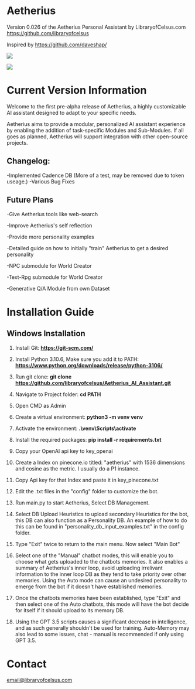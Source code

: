 # Aetherius
Version 0.026 of the Aetherius Personal Assistant by LibraryofCelsus.com
https://github.com/libraryofcelsus

Inspired by https://github.com/daveshap/

![](http://www.libraryofcelsus.com/wp-content/uploads/2023/04/Aetherius-Menu-Gif.gif)

![](http://www.libraryofcelsus.com/wp-content/uploads/2023/04/Aetherius-Example-gif.gif)

# Current Version Information
Welcome to the first pre-alpha release of Aetherius, a highly customizable AI assistant designed to adapt to your specific needs. 

Aetherius aims to provide a modular, personalized AI assistant experience by enabling the addition of task-specific Modules and Sub-Modules. If all goes as planned, Aetherius will support integration with other open-source projects.

## Changelog:
-Implemented Cadence DB (More of a test, may be removed due to token useage.)
-Various Bug Fixes

## Future Plans
-Give Aetherius tools like web-search

-Improve Aetherius's self reflection

-Provide more personality examples

-Detailed guide on how to initially "train" Aetherius to get a desired personality

-NPC submodule for World Creator

-Text-Rpg submodule for World Creator

-Generative Q/A Module from own Dataset

# Installation Guide

## Windows Installation

1. Install Git: **https://git-scm.com/**

2. Install Python 3.10.6, Make sure you add it to PATH: **https://www.python.org/downloads/release/python-3106/**

3. Run git clone: **git clone https://github.com/libraryofcelsus/Aetherius_AI_Assistant.git**

4. Navigate to Project folder: **cd PATH**

5. Open CMD as Admin

6. Create a virtual environment: **python3 -m venv venv**

7. Activate the environment: **.\venv\Scripts\activate**

8. Install the required packages: **pip install -r requirements.txt**

9. Copy your OpenAI api key to key_openai

10. Create a Index on pinecone.io titled: "aetherius" with 1536 dimensions and cosine as the metric. I usually do a P1 instance.

11. Copy Api key for that Index and paste it in key_pinecone.txt

12. Edit the .txt files in the "config" folder to customize the bot.

13. Run main.py to start Aetherius, Select DB Management.

14. Select DB Upload Heuristics to upload secondary Heuristics for the bot, this DB can also function as a Personality DB. An example of how to do this can be found in "personality_db_input_examples.txt" in the config folder.

14. Type "Exit" twice to return to the main menu. Now select "Main Bot"

15. Select one of the "Manual" chatbot modes, this will enable you to choose what gets uploaded to the chatbots memories.  It also enables a summary of Aetherius's inner loop, avoid uploading irrelivant information to the inner loop DB as they tend to take priority over other memories.  Using the Auto mode can cause an undesired personality to emerge from the bot if it doesn't have established memories.

15. Once the chatbots memories have been established, type "Exit" and then select one of the Auto chatbots, this mode will have the bot decide for itself if it should upload to its memory DB.

16. Using the GPT 3.5 scripts causes a significant decrease in intelligence, and as such generally shouldn't be used for training. Auto-Memory may also lead to some issues, chat - manual is recommended if only using GPT 3.5.

# Contact
email@libraryofcelsus.com

